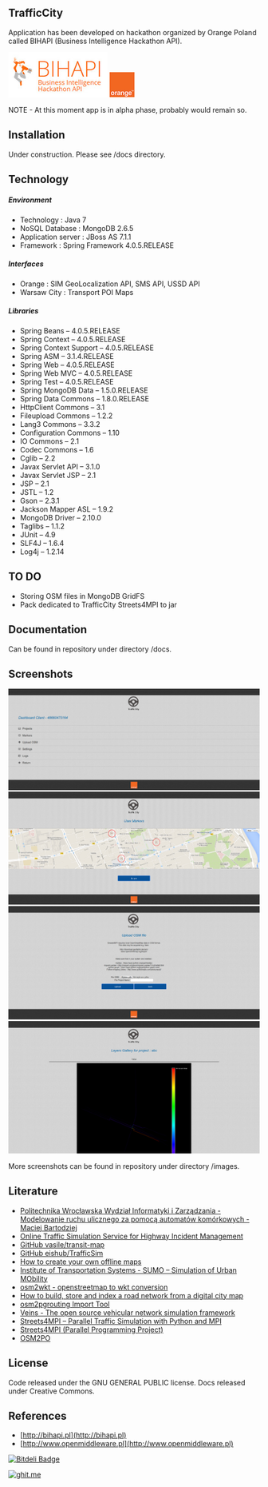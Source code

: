 ## TrafficCity

Application has been developed on hackathon organized by Orange Poland called BIHAPI (Business Intelligence Hackathon API).

![BIHAPI](https://github.com/GarciaPL/TrafficCity/blob/master/images/bihapi.png "BIHAPI")
![Orange](https://github.com/GarciaPL/TrafficCity/blob/master/images/orange.png "Orange")

NOTE - At this moment app is in alpha phase, probably would remain so.

## Installation

Under construction. Please see /docs directory.

## Technology

##### Environment

- Technology : Java 7
- NoSQL Database : MongoDB 2.6.5
- Application server : JBoss AS 7.1.1
- Framework : Spring Framework 4.0.5.RELEASE

##### Interfaces

- Orange : SIM GeoLocalization API, SMS API, USSD API
- Warsaw City : Transport POI Maps

##### Libraries

- Spring Beans – 4.0.5.RELEASE
- Spring Context – 4.0.5.RELEASE
- Spring Context Support – 4.0.5.RELEASE
- Spring ASM – 3.1.4.RELEASE
- Spring Web – 4.0.5.RELEASE
- Spring Web MVC – 4.0.5.RELEASE
- Spring Test – 4.0.5.RELEASE
- Spring MongoDB Data – 1.5.0.RELEASE
- Spring Data Commons – 1.8.0.RELEASE
- HttpClient Commons – 3.1
- Fileupload Commons – 1.2.2
- Lang3 Commons – 3.3.2
- Configuration Commons – 1.10
- IO Commons – 2.1
- Codec Commons – 1.6
- Cglib – 2.2
- Javax Servlet API – 3.1.0
- Javax Servlet JSP – 2.1
- JSP – 2.1
- JSTL – 1.2
- Gson – 2.3.1
- Jackson Mapper ASL – 1.9.2
- MongoDB Driver – 2.10.0
- Taglibs – 1.1.2
- JUnit – 4.9
- SLF4J – 1.6.4
- Log4j – 1.2.14

## TO DO
- Storing OSM files in MongoDB GridFS
- Pack dedicated to TrafficCity Streets4MPI to jar

## Documentation

Can be found in repository under directory /docs.

## Screenshots

![Dashboard](https://github.com/GarciaPL/TrafficCity/blob/master/images/dashboard.png "Dashboard")
![User markers](https://github.com/GarciaPL/TrafficCity/blob/master/images/markers.png "User markers")
![Upload OSM](https://github.com/GarciaPL/TrafficCity/blob/master/images/uploadosm.png "Upload OSM")
![HeatMap](https://github.com/GarciaPL/TrafficCity/blob/master/images/gallery.png "HeatMap")

More screenshots can be found in repository under directory /images.

## Literature

- [Politechnika Wrocławska Wydział Informatyki i Zarządzania - Modelowanie ruchu ulicznego za pomocą automatów komórkowych - Maciej Bartodziej](http://www.ioz.pwr.wroc.pl/pracownicy/weron/prace/Bartodziej07.pdf)
- [Online Traffic Simulation Service for Highway Incident Management](http://onlinepubs.trb.org/Onlinepubs/IDEA/FinalReports/Reliability/FINALREPORTL15C%20.pdf)
- [GitHub vasile/transit-map](https://github.com/vasile/transit-map)
- [GitHub eishub/TrafficSim](https://github.com/eishub/TrafficSim)
- [How to create your own offline maps](https://github.com/cgeo/cgeo/wiki/How-to-create-your-own-offline-maps)
- [Institute of Transportation Systems - SUMO – Simulation of Urban MObility](http://www.dlr.de/ts/en/desktopdefault.aspx/tabid-9883/16931_read-41000/)
- [osm2wkt - openstreetmap to wkt conversion](http://www.tm.kit.edu/~mayer/osm2wkt/)
- [How to build, store and index a road network from a digital city map](http://gis.stackexchange.com/questions/88313/how-to-build-store-and-index-a-road-network-from-a-digital-city-map)
- [osm2pgrouting Import Tool](http://workshop.pgrouting.org/chapters/osm2pgrouting.html)
- [Veins - The open source vehicular network simulation framework](http://veins.car2x.org)
- [Streets4MPI – Parallel Traffic Simulation with Python and MPI](http://jfietkau.github.io/Streets4MPI/)
- [Streets4MPI (Parallel Programming Project)](http://www.slideshare.net/jfietkau/streets4mpi-parallel-programming-project)
- [OSM2PO](http://osm2po.de)

## License

Code released under the GNU GENERAL PUBLIC license. Docs released under Creative Commons.

## References
- [http://bihapi.pl](http://bihapi.pl)
- [http://www.openmiddleware.pl](http://www.openmiddleware.pl)



[![Bitdeli Badge](https://d2weczhvl823v0.cloudfront.net/GarciaPL/trafficcity/trend.png)](https://bitdeli.com/free "Bitdeli Badge")

[![ghit.me](https://ghit.me/badge.svg?repo=GarciaPL/TrafficCity)](https://ghit.me/repo/GarciaPL/TrafficCity)
